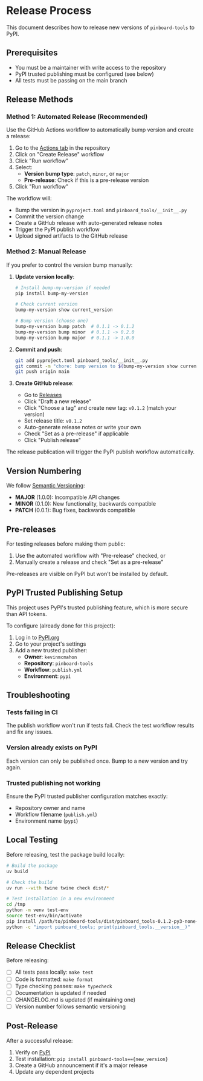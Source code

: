 # Release Process

This document describes how to release new versions of `pinboard-tools` to PyPI.

## Prerequisites

- You must be a maintainer with write access to the repository
- PyPI trusted publishing must be configured (see below)
- All tests must be passing on the main branch

## Release Methods

### Method 1: Automated Release (Recommended)

Use the GitHub Actions workflow to automatically bump version and create a release:

1. Go to the [Actions tab](../../actions) in the repository
2. Click on "Create Release" workflow
3. Click "Run workflow"
4. Select:
   - **Version bump type**: `patch`, `minor`, or `major`
   - **Pre-release**: Check if this is a pre-release version
5. Click "Run workflow"

The workflow will:

- Bump the version in `pyproject.toml` and `pinboard_tools/__init__.py`
- Commit the version change
- Create a GitHub release with auto-generated release notes
- Trigger the PyPI publish workflow
- Upload signed artifacts to the GitHub release

### Method 2: Manual Release

If you prefer to control the version bump manually:

1. **Update version locally**:

   ```bash
   # Install bump-my-version if needed
   pip install bump-my-version
   
   # Check current version
   bump-my-version show current_version
   
   # Bump version (choose one)
   bump-my-version bump patch  # 0.1.1 -> 0.1.2
   bump-my-version bump minor  # 0.1.1 -> 0.2.0
   bump-my-version bump major  # 0.1.1 -> 1.0.0
   ```

2. **Commit and push**:

   ```bash
   git add pyproject.toml pinboard_tools/__init__.py
   git commit -m "chore: bump version to $(bump-my-version show current_version)"
   git push origin main
   ```

3. **Create GitHub release**:
   - Go to [Releases](../../releases)
   - Click "Draft a new release"
   - Click "Choose a tag" and create new tag: `v0.1.2` (match your version)
   - Set release title: `v0.1.2`
   - Auto-generate release notes or write your own
   - Check "Set as a pre-release" if applicable
   - Click "Publish release"

The release publication will trigger the PyPI publish workflow automatically.

## Version Numbering

We follow [Semantic Versioning](https://semver.org/):

- **MAJOR** (1.0.0): Incompatible API changes
- **MINOR** (0.1.0): New functionality, backwards compatible
- **PATCH** (0.0.1): Bug fixes, backwards compatible

## Pre-releases

For testing releases before making them public:

1. Use the automated workflow with "Pre-release" checked, or
2. Manually create a release and check "Set as a pre-release"

Pre-releases are visible on PyPI but won't be installed by default.

## PyPI Trusted Publishing Setup

This project uses PyPI's trusted publishing feature, which is more secure than API tokens.

To configure (already done for this project):

1. Log in to [PyPI.org](https://pypi.org)
2. Go to your project's settings
3. Add a new trusted publisher:
   - **Owner**: `kevinmcmahon`
   - **Repository**: `pinboard-tools`
   - **Workflow**: `publish.yml`
   - **Environment**: `pypi`

## Troubleshooting

### Tests failing in CI

The publish workflow won't run if tests fail. Check the test workflow results and fix any issues.

### Version already exists on PyPI

Each version can only be published once. Bump to a new version and try again.

### Trusted publishing not working

Ensure the PyPI trusted publisher configuration matches exactly:

- Repository owner and name
- Workflow filename (`publish.yml`)
- Environment name (`pypi`)

## Local Testing

Before releasing, test the package build locally:

```bash
# Build the package
uv build

# Check the build
uv run --with twine twine check dist/*

# Test installation in a new environment
cd /tmp
python -m venv test-env
source test-env/bin/activate
pip install /path/to/pinboard-tools/dist/pinboard_tools-0.1.2-py3-none-any.whl
python -c "import pinboard_tools; print(pinboard_tools.__version__)"
```

## Release Checklist

Before releasing:

- [ ] All tests pass locally: `make test`
- [ ] Code is formatted: `make format`
- [ ] Type checking passes: `make typecheck`
- [ ] Documentation is updated if needed
- [ ] CHANGELOG.md is updated (if maintaining one)
- [ ] Version number follows semantic versioning

## Post-Release

After a successful release:

1. Verify on [PyPI](https://pypi.org/project/pinboard-tools/)
2. Test installation: `pip install pinboard-tools=={new_version}`
3. Create a GitHub announcement if it's a major release
4. Update any dependent projects
